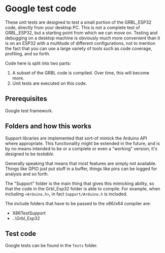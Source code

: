 # Google test code

These unit tests are designed to test a small portion of the GRBL_ESP32
code, directly from your desktop PC. This is not a complete test of 
GRBL_ESP32, but a starting point from which we can move on. Testing and 
debugging on a desktop machine is obviously much more convenient than 
it is on an ESP32 with a multitude of different configurations, not to
mention the fact that you can use a large variety of tools such as 
code coverage, profiling, and so forth.

Code here is split into two parts:
1. A subset of the GRBL code is compiled. Over time, this will become more.
2. Unit tests are executed on this code.

## Prerequisites

Google test framework.

## Folders and how this works

Support libraries are implemented that sort-of mimick the Arduino API where
appropriate. This functionality might be extended in the future, and is by 
no means intended to be or a complete or even a "working" version; it's 
designed to be _testable_.

Generally speaking that means that most features are simply not available. 
Things like GPIO just put stuff in a buffer, things like pins can be logged
for analysis and so forth. 

The "Support" folder is the main thing that gives this mimicking ability,
so that the code in the Grbl_Esp32 folder is able to compile. For example,
when including `<Arduino.h>`, in fact `Support/Arduino.h` is included.

The include folders that have to be passed to the x86/x64 compiler are:

- X86TestSupport
- ..\Grbl_Esp32

## Test code

Google tests can be found in the `Tests` folder.
